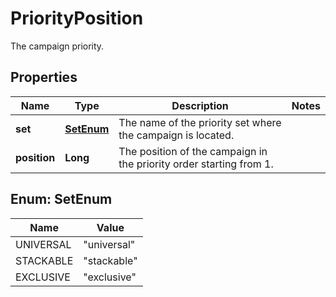 

# PriorityPosition

The campaign priority.
## Properties

Name | Type | Description | Notes
------------ | ------------- | ------------- | -------------
**set** | [**SetEnum**](#SetEnum) | The name of the priority set where the campaign is located. | 
**position** | **Long** | The position of the campaign in the priority order starting from 1. | 



## Enum: SetEnum

Name | Value
---- | -----
UNIVERSAL | &quot;universal&quot;
STACKABLE | &quot;stackable&quot;
EXCLUSIVE | &quot;exclusive&quot;



